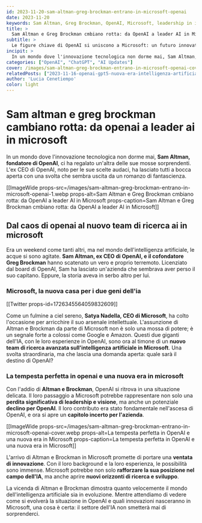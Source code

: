```yaml
---
id: 2023-11-20-sam-altman-greg-brockman-entrano-in-microsoft-openai
date: 2023-11-20
keywords: Sam Altman, Greg Brockman, OpenAI, Microsoft, leadership in intelligenza artificiale, Satya Nadella, futuro dell'IA
title: > 
  Sam Altman e Greg Brockman cmbiano rotta: da OpenAI a leader AI in Microsoft
subtitle: >
  Le figure chiave di OpenAI si uniscono a Microsoft: un futuro innovativo per l'intelligenza artificiale.
incipit: >
  In un mondo dove l'innovazione tecnologica non dorme mai, Sam Altman, fondatore di OpenAI, ci ha regalato un'altra delle sue mosse sorprendenti.
categories: ["OpenAI", "ChatGPT", "AI Updates"]
cover: /images/sam-altman-greg-brockman-entrano-in-microsoft-openai-cover.webp
relatedPosts: ["2023-11-16-openai-gpt5-nuova-era-intelligenza-artificiale","2023-11-07-openai-lancia-i-gpts"]
author: 'Lucia Cenetiempo'
color: light
---
```


# Sam altman e greg brockman cambiano rotta: da openai a leader ai in microsoft

In un mondo dove l'innovazione tecnologica non dorme mai, **Sam Altman, fondatore di OpenAI**, ci ha regalato un'altra delle sue mosse sorprendenti. L'ex CEO di OpenAI, noto per le sue scelte audaci, ha lasciato tutti a bocca aperta con una svolta che sembra uscita da un romanzo di fantascienza.

[[ImageWide props-src=/images/sam-altman-greg-brockman-entrano-in-microsoft-openai-1.webp props-alt=Sam Altman e Greg Brockman cmbiano rotta: da OpenAI a leader AI in Microsoft props-caption=Sam Altman e Greg Brockman cmbiano rotta: da OpenAI a leader AI in Microsoft]]

## Dal caos di openai al nuovo team di ricerca ai in microsoft

Era un weekend come tanti altri, ma nel mondo dell'intelligenza artificiale, le acque si sono agitate. **Sam Altman, ex CEO di OpenAI, e il cofondatore Greg Brockman** hanno scatenato un vero e proprio terremoto. Licenziato dal board di OpenAI, Sam ha lasciato un'azienda che sembrava aver perso il suo capitano. Eppure, la storia aveva in serbo altro per lui.

### Microsoft, la nuova casa per i due geni dell'ia

[[Twitter props-id=1726345564059832609]]

Come un fulmine a ciel sereno, **Satya Nadella, CEO di Microsoft**, ha colto l'occasione per arricchire il suo arsenale intellettuale. L'assunzione di Altman e Brockman da parte di Microsoft non è solo una mossa di potere; è un segnale forte a colossi come Google e Amazon. Questi due giganti dell'IA, con le loro esperienze in OpenAI, sono ora al timone di un **nuovo team di ricerca avanzata sull'intelligenza artificiale in Microsoft**. Una svolta straordinaria, ma che lascia una domanda aperta: quale sarà il destino di OpenAI?

### La tempesta perfetta in openai e una nuova era in microsoft

Con l'addio di **Altman e Brockman**, OpenAI si ritrova in una situazione delicata. Il loro passaggio a Microsoft potrebbe rappresentare non solo una **perdita significativa di leadership e visione**, ma anche un potenziale **declino per OpenAI**. Il loro contributo era stato fondamentale nell'ascesa di OpenAI, e ora si apre un **capitolo incerto per l'azienda**.

[[ImageWide props-src=/images/sam-altman-greg-brockman-entrano-in-microsoft-openai-cover.webp props-alt=La tempesta perfetta in OpenAI e una nuova era in Microsoft props-caption=La tempesta perfetta in OpenAI e una nuova era in Microsoft]]

L'arrivo di Altman e Brockman in Microsoft promette di portare una **ventata di innovazione**. Con il loro background e la loro esperienza, le possibilità sono immense. Microsoft potrebbe non solo **rafforzare la sua posizione nel campo dell'IA**, ma anche aprire **nuovi orizzonti di ricerca e sviluppo**.

La vicenda di Altman e Brockman dimostra quanto velocemente il mondo dell'intelligenza artificiale sia in evoluzione. Mentre attendiamo di vedere come si evolverà la situazione in OpenAI e quali innovazioni nasceranno in Microsoft, una cosa è certa: il settore dell'IA non smetterà mai di sorprenderci.